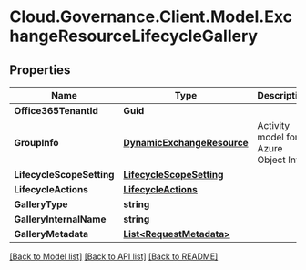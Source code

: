 # Cloud.Governance.Client.Model.ExchangeResourceLifecycleGallery
## Properties

Name | Type | Description | Notes
------------ | ------------- | ------------- | -------------
**Office365TenantId** | **Guid** |  | [optional] 
**GroupInfo** | [**DynamicExchangeResource**](DynamicExchangeResource.md) | Activity model for Azure Object Info | [optional] 
**LifecycleScopeSetting** | [**LifecycleScopeSetting**](LifecycleScopeSetting.md) |  | [optional] 
**LifecycleActions** | [**LifecycleActions**](LifecycleActions.md) |  | [optional] 
**GalleryType** | **string** |  | [optional] 
**GalleryInternalName** | **string** |  | [optional] 
**GalleryMetadata** | [**List&lt;RequestMetadata&gt;**](RequestMetadata.md) |  | [optional] 

[[Back to Model list]](../README.md#documentation-for-models) [[Back to API list]](../README.md#documentation-for-api-endpoints) [[Back to README]](../README.md)

